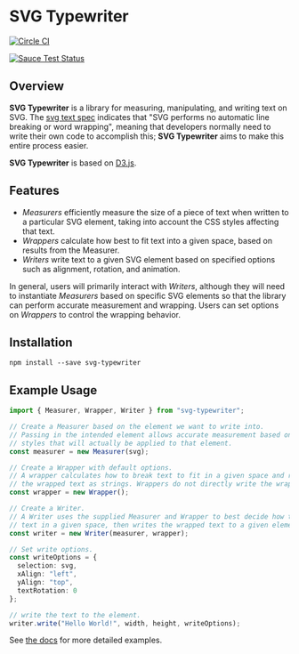 SVG Typewriter
=========

[![Circle CI](https://circleci.com/gh/palantir/svg-typewriter.svg?style=svg)](https://circleci.com/gh/palantir/svg-typewriter)

[![Sauce Test Status](https://saucelabs.com/browser-matrix/andrzejskrodzki.svg)](https://saucelabs.com/u/andrzejskrodzki)

Overview
---

**SVG Typewriter** is a library for measuring, manipulating, and writing text on
SVG. The [svg text spec](http://www.w3.org/TR/SVG/text.html#Introduction)
indicates that "SVG performs no automatic line breaking or word wrapping",
meaning that developers normally need to write their own code to accomplish
this; **SVG Typewriter** aims to make this entire process easier.

**SVG Typewriter** is based on [D3.js](http://d3js.org/).

Features
---

- *Measurers* efficiently measure the size of a piece of text when written to a
  particular SVG element, taking into account the CSS styles affecting that
  text.
- *Wrappers* calculate how best to fit text into a given space, based on results
  from the Measurer.
- *Writers* write text to a given SVG element based on specified options such as
  alignment, rotation, and animation.

In general, users will primarily interact with *Writers*, although they will
need to instantiate *Measurers* based on specific SVG elements so that the
library can perform accurate measurement and wrapping. Users can set options on
*Wrappers* to control the wrapping behavior.

Installation
---

```
npm install --save svg-typewriter
```

Example Usage
---

```ts
import { Measurer, Wrapper, Writer } from "svg-typewriter";

// Create a Measurer based on the element we want to write into.
// Passing in the intended element allows accurate measurement based on the CSS
// styles that will actually be applied to that element.
const measurer = new Measurer(svg);

// Create a Wrapper with default options.
// A wrapper calculates how to break text to fit in a given space and returns
// the wrapped text as strings. Wrappers do not directly write the wrapped text.
const wrapper = new Wrapper();

// Create a Writer.
// A Writer uses the supplied Measurer and Wrapper to best decide how to fit
// text in a given space, then writes the wrapped text to a given element.
const writer = new Writer(measurer, wrapper);

// Set write options.
const writeOptions = {
  selection: svg,
  xAlign: "left",
  yAlign: "top",
  textRotation: 0
};

// write the text to the element.
writer.write("Hello World!", width, height, writeOptions);
```

See [the docs](http://palantir.github.io/svg-typewriter/docs/) for more detailed
examples.

